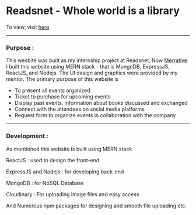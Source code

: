# Readsnet - Whole world is a library
To view, visit [here](https://readsnetapp.herokuapp.com/)
______________________________________________________
### Purpose : 
This wesbite was built as my internship project at Readsnet, Now [Merrative](https://merrative.com/).
I built this website using MERN stack - that is MongoDB, ExpressJS, ReactJS,  and Nodejs.
The UI design and graphics were provided by my mentor.
The primary purpose of this website is 
* To present all events organized 
* Ticket to purchase for upcoming events
* Display past events, information about books discussed and exchanged
* Connect with the attendees on social media platforms
* Request form to organize events in collaboration with the company

_______________________________________________________________________________
### Development :
As mentioned this website is built using MERN stack

ReactJS : used to design the front-end

ExpressJS and Nodejs : for developing back-end 

MongoDB : for NoSQL Database

Cloudinary : For uploading image files and easy access 

And Numerous npm packages for designing and smooth file uploading etc.
